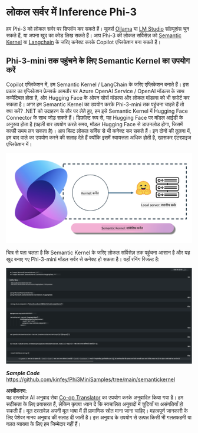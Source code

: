 <!--
CO_OP_TRANSLATOR_METADATA:
{
  "original_hash": "bcf5dd7031db0031abdb9dd0c05ba118",
  "translation_date": "2025-05-08T05:57:02+00:00",
  "source_file": "md/01.Introduction/03/Local_Server_Inference.md",
  "language_code": "hi"
}
-->
# **लोकल सर्वर में Inference Phi-3**

हम Phi-3 को लोकल सर्वर पर डिप्लॉय कर सकते हैं। यूज़र्स [Ollama](https://ollama.com) या [LM Studio](https://llamaedge.com) सॉल्यूशंस चुन सकते हैं, या अपना खुद का कोड लिख सकते हैं। आप Phi-3 की लोकल सर्विसेज़ को [Semantic Kernel](https://github.com/microsoft/semantic-kernel?WT.mc_id=aiml-138114-kinfeylo) या [Langchain](https://www.langchain.com/) के जरिए कनेक्ट करके Copilot एप्लिकेशन बना सकते हैं।


## **Phi-3-mini तक पहुंचने के लिए Semantic Kernel का उपयोग करें**

Copilot एप्लिकेशन में, हम Semantic Kernel / LangChain के जरिए एप्लिकेशन बनाते हैं। इस प्रकार का एप्लिकेशन फ्रेमवर्क आमतौर पर Azure OpenAI Service / OpenAI मॉडल्स के साथ कम्पैटिबल होता है, और Hugging Face के ओपन सोर्स मॉडल्स और लोकल मॉडल्स को भी सपोर्ट कर सकता है। अगर हम Semantic Kernel का उपयोग करके Phi-3-mini तक पहुंचना चाहते हैं तो क्या करें? .NET को उदाहरण के तौर पर लेते हुए, हम इसे Semantic Kernel में Hugging Face Connector के साथ जोड़ सकते हैं। डिफ़ॉल्ट रूप से, यह Hugging Face पर मॉडल आईडी के अनुरूप होता है (पहली बार उपयोग करते समय, मॉडल Hugging Face से डाउनलोड होगा, जिसमें काफी समय लग सकता है)। आप बिल्ट लोकल सर्विस से भी कनेक्ट कर सकते हैं। इन दोनों की तुलना में, हम बाद वाले का उपयोग करने की सलाह देते हैं क्योंकि इसमें स्वायत्तता अधिक होती है, खासकर एंटरप्राइज एप्लिकेशन में।

![sk](../../../../../translated_images/sk.d03785c25edc6d445a2e9ae037979e544e0b0c482f43c7617b0324e717b9af62.hi.png)


चित्र से पता चलता है कि Semantic Kernel के जरिए लोकल सर्विसेज़ तक पहुंचना आसान है और यह खुद बनाए गए Phi-3-mini मॉडल सर्वर से कनेक्ट हो सकता है। यहाँ रनिंग रिजल्ट है:


![skrun](../../../../../translated_images/skrun.5aafc1e7197dca2020eefcaeaaee184d29bb0cf1c37b00fd9c79acc23a6dc8d2.hi.png)

***Sample Code*** https://github.com/kinfey/Phi3MiniSamples/tree/main/semantickernel

**अस्वीकरण**:  
यह दस्तावेज़ AI अनुवाद सेवा [Co-op Translator](https://github.com/Azure/co-op-translator) का उपयोग करके अनुवादित किया गया है। हम सटीकता के लिए प्रयासरत हैं, लेकिन कृपया ध्यान दें कि स्वचालित अनुवादों में त्रुटियाँ या असंगतियाँ हो सकती हैं। मूल दस्तावेज़ अपनी मूल भाषा में ही प्रामाणिक स्रोत माना जाना चाहिए। महत्वपूर्ण जानकारी के लिए पेशेवर मानव अनुवाद की सलाह दी जाती है। इस अनुवाद के उपयोग से उत्पन्न किसी भी गलतफहमी या गलत व्याख्या के लिए हम जिम्मेदार नहीं हैं।